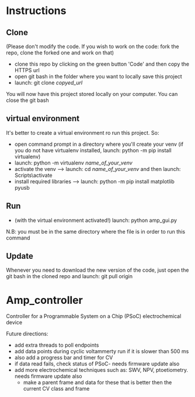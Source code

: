 # Instructions
## Clone
(Please don't modify the code. If you wish to work on the code: fork the repo, clone the forked one and work on that)
- clone this repo by clicking on the green button 'Code' and then copy the HTTPS url
- open git bash in the folder where you want to locally save this project
- launch: git clone *copyed_url*

You will now have this project stored locally on your computer. You can close the git bash

## virtual environment
It's better to create a virtual environment ro run this project. So:
- open command prompt in a directory where you'll create your venv
(if you do not have virtualenv installed, launch: python -m pip install virtualenv)
- launch: python -m virtualenv *name_of_your_venv*
- activate the venv --> launch: cd *name_of_your_venv* and then launch: Scripts\activate
- install required libraries --> launch: python -m pip install matplotlib pyusb

## Run
- (with the virtual environment activated!) launch: python amp_gui.py

N.B: you must be in the same directory where the file is in order to run this command

## Update
Whenever you need to download the new version of the code, just open the git bash in the cloned repo and launch: git pull origin





# Amp_controller
Controller for a Programmable System on a Chip (PSoC) electrochemical device


Future directions:
- add extra threads to poll endpoints
- add data points during cyclic voltammerty run if it is slower than 500 ms
- also add a progress bar and timer for CV
- if data read fails, check status of PSoC- needs firmware update also
- add more electrochemical techniques such as: SWV, NPV, ptoetiometry.  needs firmware update also
  - make a parent frame and data for these that is better then the current CV class and frame

